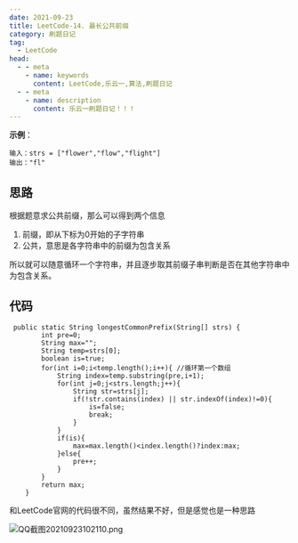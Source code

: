 ```yaml
---
date: 2021-09-23
title: LeetCode-14. 最长公共前缀
category: 刷题日记
tag:
  - LeetCode
head:
  - - meta
    - name: keywords
      content: LeetCode,乐云一,算法,刷题日记
  - - meta
    - name: description
      content: 乐云一刷题日记！！！
---
```

**示例**：
```
输入：strs = ["flower","flow","flight"]
输出："fl"
```
## 思路
根据题意求公共前缀，那么可以得到两个信息
1. 前缀，即从下标为0开始的子字符串
2. 公共，意思是各字符串中的前缀为包含关系

所以就可以随意循环一个字符串，并且逐步取其前缀子串判断是否在其他字符串中为包含关系。

## 代码
```
 public static String longestCommonPrefix(String[] strs) {
        int pre=0;
        String max="";
        String temp=strs[0];
        boolean is=true;
        for(int i=0;i<temp.length();i++){ //循环第一个数组
            String index=temp.substring(pre,i+1);
            for(int j=0;j<strs.length;j++){
                String str=strs[j];
                if(!str.contains(index) || str.indexOf(index)!=0){
                    is=false;
                    break;
                }
            }
            if(is){
                max=max.length()<index.length()?index:max;
            }else{
                pre++;
            }
        }
        return max;
    }
```
和LeetCode官网的代码很不同，虽然结果不好，但是感觉也是一种思路

![QQ截图20210923102110.png](https://leyunone-img.oss-cn-hangzhou.aliyuncs.com/image/2021-09-23/QQ截图20210923102110.png)
